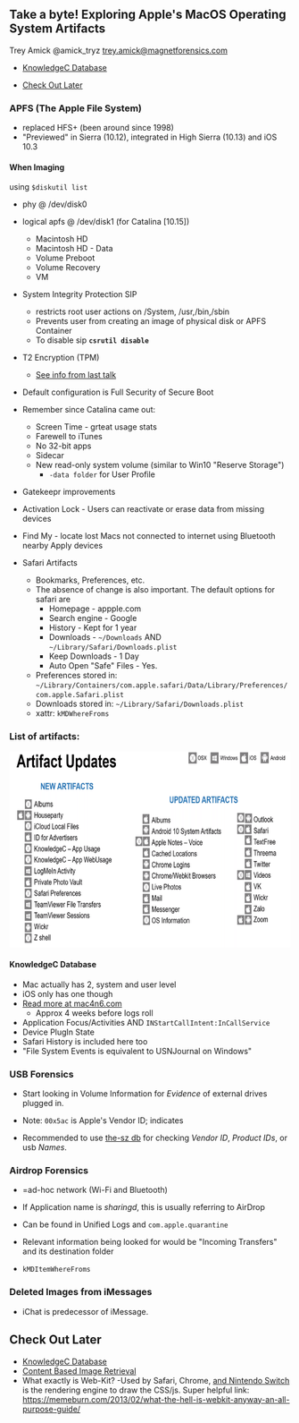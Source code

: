 ## Take a byte! Exploring Apple's MacOS Operating System Artifacts

Trey Amick @amick_tryz trey.amick@magnetforensics.com

- [KnowledgeC Database](#KnowledgeC-Database)

- [Check Out Later](#Check-Out-Later)



### APFS (The Apple File System)

- replaced HFS+ (been around since 1998)
- "Previewed" in Sierra (10.12), integrated in High Sierra (10.13) and iOS 10.3



#### When Imaging

using `$diskutil list`

- phy @ /dev/disk0

- logical apfs @ /dev/disk1 (for Catalina [10.15])

  - Macintosh HD
  - Macintosh HD - Data
  - Volume Preboot
  - Volume Recovery
  - VM

- System Integrity Protection SIP

  - restricts root user actions on /System, /usr,/bin,/sbin
  - Prevents user from creating an image of physical disk or APFS Container
  - To disable sip **`csrutil disable`**

- T2 Encryption (TPM)

  - [See info from last talk](TamingtheT2Chip.md)

- Default configuration is Full Security of Secure Boot

- Remember since Catalina came out:

  - Screen Time - grteat usage stats
  - Farewell to iTunes
  - No 32-bit apps
  - Sidecar
  - New read-only system volume (similar to Win10 "Reserve Storage")
    - `-data folder` for User Profile

- Gatekeepr improvements

- Activation Lock - Users can reactivate or erase data from missing devices

- Find My - locate lost Macs not connected to internet using Bluetooth nearby Apply devices

- Safari Artifacts

  - Bookmarks, Preferences, etc.
  - The absence of change is also important. The default options for safari are
    - Homepage - appple.com
    - Search engine - Google
    - History - Kept for 1 year
    - Downloads - `~/Downloads` AND `~/Library/Safari/Downloads.plist`
    - Keep Downloads - 1 Day
    - Auto Open "Safe" Files - Yes.
  - Preferences stored in: `~/Library/Containers/com.apple.safari/Data/Library/Preferences/com.apple.Safari.plist`
  - Downloads stored in: `~/Library/Safari/Downloads.plist`
  - xattr: `kMDWhereFroms`

  

### List of artifacts:

<img src="ExploringMacOSArtifacts.Pictures/image-20200521152317207.png" height=350/>



#### KnowledgeC Database

- Mac actually has 2, system and user level
- iOS only has one though
- [Read more at mac4n6.com](https://www.mac4n6.com/blog/2018/8/5/knowledge-is-power-using-the-knowledgecdb-database-on-macos-and-ios-to-determine-precise-user-and-application-usage)
  - Approx 4 weeks before logs roll
- Application Focus/Activities AND `INStartCallIntent:InCallService`
- Device PlugIn State
- Safari History is included here too
- "File System Events is equivalent to USNJournal on Windows"



### USB Forensics

- Start looking in Volume Information for *Evidence* of external drives plugged in.
- Note: `00x5ac` is Apple's Vendor ID; indicates

- Recommended to use [the-sz db](https://www.the-sz.com/products/usbid/) for checking *Vendor ID*, *Product IDs*, or usb *Names*.



### Airdrop Forensics

- =ad-hoc network (Wi-Fi and Bluetooth)
- If Application name is *sharingd*, this is usually referring to AirDrop

- Can be found in Unified Logs and `com.apple.quarantine`
- Relevant information being looked for would be "Incoming Transfers" and its destination folder
- `kMDItemWhereFroms`



### Deleted Images from iMessages

- iChat is predecessor of iMessage.



## Check Out Later

- [KnowledgeC Database](https://www.mac4n6.com/blog/2018/8/5/knowledge-is-power-using-the-knowledgecdb-database-on-macos-and-ios-to-determine-precise-user-and-application-usage)
- [Content Based Image Retrieval](https://medium.com/sicara/keras-tutorial-content-based-image-retrieval-convolutional-denoising-autoencoder-dc91450cc511)
- What exactly is Web-Kit? -Used by Safari, Chrome, [and Nintendo Switch](https://www.youtube.com/watch?v=8UqHCrGdxOM) is the rendering engine to draw the CSS/js. Super helpful link: https://memeburn.com/2013/02/what-the-hell-is-webkit-anyway-an-all-purpose-guide/

